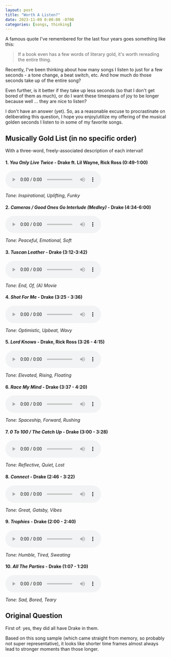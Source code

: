 ```yaml
---
layout: post
title: "Worth A Listen?"
date: 2023-11-09 0:00:00 -0700
categories: [songs, thinking]
---
```


<script src="https://cdn.mathjax.org/mathjax/latest/MathJax.js?config=TeX-AMS-MML_HTMLorMML" type="text/javascript"></script>

A famous quote I've remembered for the last four years goes something like this:

> If a book even has a few words of literary gold, it's worth rereading the entire thing.

Recently, I've been thinking about how many songs I listen to just for a few seconds - a tone change, a beat switch, etc.
And how much do those seconds take up of the entire song?

Even further, is it better if they take up less seconds (so that I don't get bored of them as much), or do I want these timespans of joy to be longer because well ... they are nice to listen?

I don't have an answer (yet). So, as a reasonable excuse to procrastinate on deliberating this question, I hope you enjoy/utilize my offering of the musical golden seconds I listen to in some of my favorite songs.

## Musically Gold List (in no specific order)

With a three-word, freely-associated description of each interval!

#### 1. _You Only Live Twice_ - Drake ft. Lil Wayne, Rick Ross (0:49-1:00)

<audio style="text-align:center" src="/songs/yolo.mp3#t=49" controls preload></audio>

_Tone: Inspirational, Uplifting, Funky_

#### 2. _Cameras / Good Ones Go Interlude (Medley)_ - Drake (4:34-6:00)

<audio style="text-align:center" src="/songs/cameras.mp3#t=274" controls preload></audio>

_Tone: Peaceful, Emotional, Soft_

#### 3. _Tuscan Leather_ - Drake (3:12-3:42)

<audio style="text-align:center" src="/songs/tl.mp3#t=192" controls preload></audio>

_Tone: End, Of, (A) Movie_

#### 4. _Shot For Me_ - Drake (3:25 - 3:36)

<audio style="text-align:center" src="/songs/shotforme.mp3#t=205" controls preload></audio>

_Tone: Optimistic, Upbeat, Wavy_

#### 5. _Lord Knows_ - Drake, Rick Ross (3:26 - 4:15)

<audio style="text-align:center" src="/songs/lord_knows.mp3#t=206" controls preload></audio>

_Tone: Elevated, Rising, Floating_

#### 6. _Race My Mind_ - Drake (3:37 - 4:20)

<audio style="text-align:center" src="/songs/rcm.mp3#t=217" controls preload></audio>

_Tone: Spaceship, Forward, Rushing_

#### 7. _0 To 100 / The Catch Up_ - Drake (3:00 - 3:28)

<audio style="text-align:center" src="/songs/zerotohundo.mp3#t=180" controls preload></audio>

_Tone: Reflective, Quiet, Lost_

#### 8. _Connect_ - Drake (2:46 - 3:22)

<audio style="text-align:center" src="/songs/connect.mp3#t=166" controls preload></audio>

_Tone: Great, Gatsby, Vibes_

#### 9. _Trophies_ - Drake (2:00 - 2:40)

<audio style="text-align:center" src="/songs/trophies.mp3#t=120" controls preload></audio>

_Tone: Humble, Tired, Sweating_

#### 10. _All The Parties_ - Drake (1:07 - 1:20)

<audio style="text-align:center" src="/songs/alltheparties.mp3#t=67" controls preload></audio>

_Tone: Sad, Bored, Teary_

## Original Question

First of: yes, they did all have Drake in them.

Based on this song sample (which came straight from memory, so probably not super representative), it looks like shorter time frames almost always lead to stronger moments than those longer.
